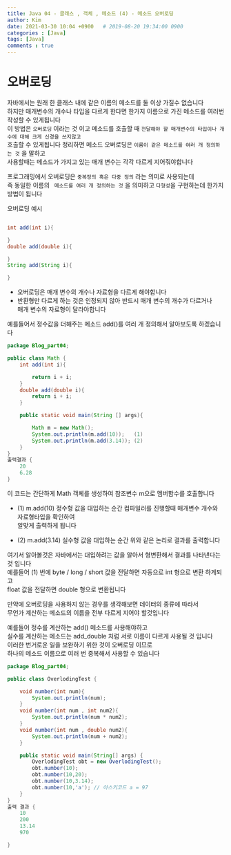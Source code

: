 ```yaml
---
title: Java 04 - 클래스 , 객체 , 메소드 (4) - 메소드 오버로딩
author: Kim
date: 2021-03-30 10:04 +0900   # 2019-08-20 19:34:00 0900
categories : [Java]
tags: [Java]
comments : true
---
```


# 오버로딩

자바에서는 원래 한 클래스 내에 같은 이름의 메소드를 둘 이상 가질수 없습니다<br>
하지만 매개변수의 개수나 타입을 다르게 한다면 한가지 이름으로 가진 메소드를 여러번 작성할 수 있게됩니다<br>
이 방법은 ```오버로딩``` 이라는 것 이고 메소드를 호출할 때 ```전달해야 할 매개변수의 타입이나 개수에 대해 크게 신경을 쓰지않고```<br>
호출할 수 있게됩니다 정리하면 메소드 오버로딩은 ``` 이름이 같은 메소드를 여러 개 정의하는 것 ``` 을 말하고<br>
사용할때는 메소드가 가지고 있는 매개 변수는 각각 다르게 지어줘야합니다<br>

프로그래밍에서 오버로딩은 ```중복정의 혹은 다중 정의``` 라는 의미로 사용되는데<br>
즉 동일한 이름의 ``` 메소드를 여러 개 정의하는 것``` 을 의미하고 ```다형성```을 구현하는데 한가지 방법이 됩니다<br>

오버로딩 예시<br>

```java

int add(int i){

}
double add(double i){

}
String add(String i){

}
```
* 오버로딩은 매개 변수의 개수나 자료형을 다르게 해야합니다<br>
* 반환형만 다르게 하는 것은 인정되지 않아 반드시 매개 변수의 개수가 다르거나<br>
  매개 변수의 자료형이 달라야합니다<br>


예를들어서 정수값을 더해주는 메소드 add()를 여러 개 정의해서 알아보도록 하겠습니다<br>

```java
package Blog_part04;

public class Math {
    int add(int i){

        return i + i;
    }
    double add(double i){
        return i + i;
    }

    public static void main(String [] args){

        Math m = new Math();
        System.out.println(m.add(10));   (1)
        System.out.println(m.add(3.14)); (2)
    }
}
출력결과 {
    20
    6.28
}
```

이 코드는 간단하게 Math 객체를 생성하여 참조변수 m으로 멤버함수를 호출합니다<br>
* (1) m.add(10) 정수형 값을 대입하는 순간 컴파일러를 진행할때 매개변수 개수와 자료형타입을 확인하여<br>
      알맞게 출력하게 됩니다<br>

* (2) m.add(3.14) 실수형 값을 대입하는 순간 위와 같은 논리로 결과를 출력합니다<br>

여기서 알아볼것은 자바에서는 대입하려는 값을 알아서 형변환해서 결과를 나타낸다는 것 입니다<br>
예를들어 (1) 번에 byte / long / short 값을 전달하면 자동으로 int 형으로 변환 하게되고<br>
float 값을 전달하면 double 형으로 변환됩니다<br>

만약에 오버로딩을 사용하지 않는 경우를 생각해보면 데이터의 종류에 따라서<br>
무언가 계산하는 메소드의 이름을 전부 다르게 지어야 할것입니다<br>

예를들어 정수를 계산하는 add() 메소드를 사용해야하고<br>
실수를 계산하는 메소드는 add_double 처럼 서로 이름이 다르게 사용될 것 입니다<br>
이러한 번거로운 일을 보완하기 위한 것이 오버로딩 이므로<br>
하나의 메소드 이름으로 여러 번 중복해서 사용할 수 있습니다<br>

```java
package Blog_part04;

public class OverlodingTest {

    void number(int num){
        System.out.println(num);
    }
    void number(int num , int num2){
        System.out.println(num * num2);
    }
    void number(int num , double num2){
        System.out.println(num + num2);
    }

    public static void main(String[] args) {
        OverlodingTest obt = new OverlodingTest();
        obt.number(10);
        obt.number(10,20);
        obt.number(10,3.14);
        obt.number(10,'a'); // 아스키코드 a = 97
    }
}
출력 결과 {
    10
    200
    13.14
    970

}
```


